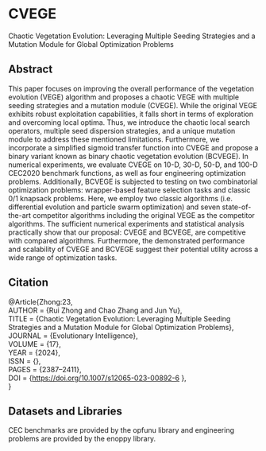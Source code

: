 # CVEGE
Chaotic Vegetation Evolution: Leveraging Multiple Seeding Strategies and a Mutation Module for Global Optimization Problems

## Abstract 
This paper focuses on improving the overall performance of the vegetation evolution (VEGE) algorithm and proposes a chaotic VEGE with multiple seeding strategies and a mutation module (CVEGE). While the original VEGE exhibits robust exploitation capabilities, it falls short in terms of exploration and overcoming local optima. Thus, we introduce the chaotic local search operators, multiple seed dispersion strategies, and a unique mutation module to address these mentioned limitations. Furthermore, we incorporate a simplified sigmoid transfer function into CVEGE and propose a binary variant known as binary chaotic vegetation evolution (BCVEGE). In numerical experiments, we evaluate CVEGE on 10-D, 30-D, 50-D, and 100-D CEC2020 benchmark functions, as well as four engineering optimization problems. Additionally, BCVEGE is subjected to testing on two combinatorial optimization problems: wrapper-based feature selection tasks and classic 0/1 knapsack problems. Here, we employ two classic algorithms (i.e. differential evolution and particle swarm optimization) and seven state-of-the-art competitor algorithms including the original VEGE as the competitor algorithms. The sufficient numerical experiments and statistical analysis practically show that our proposal: CVEGE and BCVEGE, are competitive with compared algorithms. Furthermore, the demonstrated performance and scalability of CVEGE and BCVEGE suggest their potential utility across a wide range of optimization tasks.

## Citation
@Article{Zhong:23,  
AUTHOR = {Rui Zhong and Chao Zhang and Jun Yu},  
TITLE = {Chaotic Vegetation Evolution: Leveraging Multiple Seeding Strategies and a Mutation Module for Global Optimization Problems},  
JOURNAL = {Evolutionary Intelligence},  
VOLUME = {17},  
YEAR = {2024},  
ISSN = {},  
PAGES = {2387–2411},  
DOI = {https://doi.org/10.1007/s12065-023-00892-6 },  
}



## Datasets and Libraries
CEC benchmarks are provided by the opfunu library and engineering problems are provided by the enoppy library.
